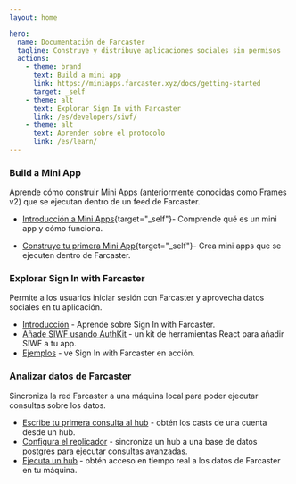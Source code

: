 ```yaml
---
layout: home

hero:
  name: Documentación de Farcaster
  tagline: Construye y distribuye aplicaciones sociales sin permisos
  actions:
    - theme: brand
      text: Build a mini app
      link: https://miniapps.farcaster.xyz/docs/getting-started
      target: _self
    - theme: alt
      text: Explorar Sign In with Farcaster
      link: /es/developers/siwf/
    - theme: alt
      text: Aprender sobre el protocolo
      link: /es/learn/
---
```


### Build a Mini App

Aprende cómo construir Mini Apps (anteriormente conocidas como Frames v2) que se ejecutan dentro de un feed de Farcaster.

<!-- prettier-ignore -->
- [Introducción a Mini Apps](https://miniapps.farcaster.xyz/){target="_self"}- Comprende qué es un mini app y cómo funciona.
<!-- prettier-ignore -->
- [Construye tu primera Mini App](https://miniapps.farcaster.xyz/docs/getting-started){target="_self"}- Crea mini apps que se ejecuten dentro de Farcaster.

### Explorar Sign In with Farcaster

Permite a los usuarios iniciar sesión con Farcaster y aprovecha datos sociales en tu aplicación.

- [Introducción](/es/developers/siwf/) - Aprende sobre Sign In with Farcaster.
- [Añade SIWF usando AuthKit](/es/auth-kit/installation) - un kit de herramientas React para añadir SIWF a tu app.
- [Ejemplos](/es/auth-kit/examples) - ve Sign In with Farcaster en acción.

### Analizar datos de Farcaster

Sincroniza la red Farcaster a una máquina local para poder ejecutar consultas sobre los datos.

- [Escribe tu primera consulta al hub](/es/developers/guides/querying/fetch-casts.md) - obtén los casts de una cuenta desde un hub.
- [Configura el replicador](/es/developers/guides/apps/replicate.md) - sincroniza un hub a una base de datos postgres para ejecutar consultas avanzadas.
- [Ejecuta un hub](/es/hubble/install.md) - obtén acceso en tiempo real a los datos de Farcaster en tu máquina.
